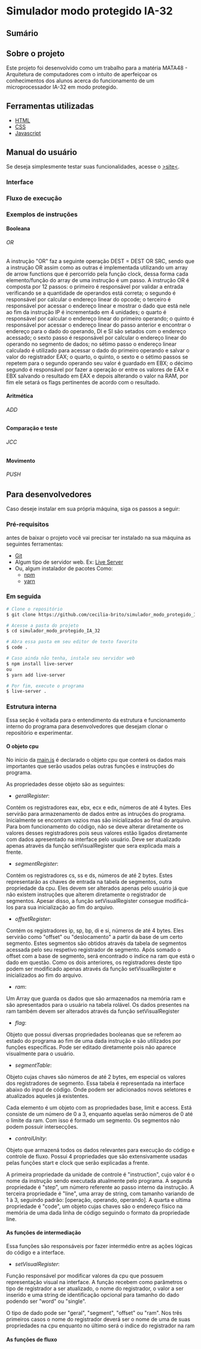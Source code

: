 # Simulador modo protegido IA-32

## Sumário

## Sobre o projeto

Este projeto foi desenvolvido como um trabalho para a matéria MATA48 - Arquitetura de computadores com o intuito de aperfeiçoar os conhecimentos dos alunos acerca do funcionamento de um microprocessador IA-32 em modo protegido.

## Ferramentas utilizadas

- [HTML](https://developer.mozilla.org/pt-BR/docs/Web/HTML)
- [CSS](https://developer.mozilla.org/pt-BR/docs/Web/CSS)
- [Javascript](https://developer.mozilla.org/pt-BR/docs/Web/JavaScript)

## Manual do usuário

Se deseja simplesmente testar suas funcionalidades, acesse o [>site<](https://github.com/cecilia-brito/simulador_modo_protegido_IA_32).

### Interface

### Fluxo de execução

### Exemplos de instruções

#### Booleana

###### OR

  A instrução "OR" faz a seguinte operação DEST = DEST OR SRC, sendo que a instrução OR assim como as outras é implementada utilizando um array de arrow functions que é percorrido pela função clock, dessa forma cada elemento/função do array de uma instrução é um passo. 
  A instrução OR é composta por 12 passos: o primeiro é responsável por validar a entrada verificando se a quantidade de operandos está correta; o segundo é responsável por calcular o endereço linear do opcode; o terceiro é responsável por acessar o endereço linear e mostrar o dado que está nele ao fim da instrução IP é incrementado em 4 unidades; o quarto é responsável por calcular o endereço linear do primeiro operando; o quinto é responsável por acessar o endereço linear do passo anterior e encontrar o endereço para o dado do operando, DI e SI são setados com o endereço acessado; o sexto passo é responsável por calcular o endereço linear do operando no segmento de dados; no sétimo passo o endereço linear calculado é utilizado para acessar o dado do primeiro operando e salvar o valor do registrador EAX; o quarto, o quinto, o sexto e o sétimo passos se repetem para o segundo operando seu valor é guardado em EBX; o décimo segundo é responsável por fazer a operação or entre os valores de EAX e EBX salvando o resultado em EAX e depois alterando o valor na RAM, por fim ele setará os flags pertinentes de acordo com o resultado.

#### Aritmética

###### ADD

#### Comparação e teste

###### JCC

#### Movimento

###### PUSH

## Para desenvolvedores

Caso deseje instalar em sua própria máquina, siga os passos a seguir:

### Pré-requisitos

antes de baixar o projeto você vai precisar ter instalado na sua máquina as seguintes ferramentas:

- [Git](https://git-scm.com)
- Algum tipo de servidor web. Ex: [Live Server](https://marketplace.visualstudio.com/items?itemName=ritwickdey.LiveServer)
- Ou, algum instalador de pacotes Como:
  - [npm](https://www.npmjs.com)
  - [yarn](https://yarnpkg.com)

### Em seguida

```bash
# Clone o repositório
$ git clone https://github.com/cecilia-brito/simulador_modo_protegido_IA_32.git

# Acesse a pasta do projeto
$ cd simulador_modo_protegido_IA_32

# Abra essa pasta em seu editor de texto favorito
$ code .

# Caso ainda não tenha, instale seu servidor web
$ npm install live-server
ou
$ yarn add live-server

# Por fim, execute o programa
$ live-server .

```

### Estrutura interna

Essa seção é voltada para o entendimento da estrutura e funcionamento interno do programa para desenvolvedores que desejam clonar o repositório e experimentar.

#### O objeto cpu

No início da [main.js](./main.js) é declarado o objeto cpu que conterá os dados mais importantes que serão usados pelas outras funções e instruções do programa.

As propriedades desse objeto são as seguintes:

- *geralRegister*:

Contém os registradores eax, ebx, ecx e edx, números de até 4 bytes. Eles servirão para armazenamento de dados entre as intruções do programa. Inicialmente se encontram vazios mas são inicializados ao final do arquivo. Para bom funcionamento do código, não se deve alterar diretamente os valores desses registradores pois seus valores estão ligados diretamente com dados apresentado na interface pelo usuário. Deve ser atualizado apenas através da função setVisualRegister que sera explicada mais a frente.

- *segmentRegister*:

Contém os registradores cs, ss e ds, números de até 2 bytes. Estes representarão as chaves de entrada na tabela de segmentos, outra propriedade da cpu. Eles devem ser alterados apenas pelo usuário já que não existem instruções que alterem diretamente o registrador de segmentos. Apesar disso, a função setVisualRegister consegue modificá-los para sua inicialização ao fim do arquivo.

- *offsetRegister*:

Contém os registradores ip, sp, bp, di e si, números de até 4 bytes. Eles servirão como "offset" ou "deslocamento" a partir da base de um certo segmento. Estes segmentos são obtidos através da tabela de segmentos acessada pelo seu respetivo registrador de segmento. Após somado o offset com a base de segmento, será encontrado o indice na ram que está o dado em questão. Como os dois anteriores, os registradores deste tipo podem ser modificado apenas através da função setVisualRegister e inicializados ao fim do arquivo.

- *ram*:

Um Array que guarda os dados que são armazenados na memória ram e são apresentados para o usuário na tabela rolável. Os dados presentes na ram também devem ser alterados através da função setVisualRegister

- *flag*:

Objeto que possui diversas propriedades booleanas que se referem ao estado do programa ao fim de uma dada instrução e são utilizados por funções específicas. Pode ser editado diretamente pois não aparece visualmente para o usuário.

- *segmentTable*:

Objeto cujas chaves são números de até 2 bytes, em especial os valores dos registradores de segmento. Essa tabela é representada na interface abaixo do input de código. Onde podem ser adicionados novos seletores e atualizados aqueles já existentes.

Cada elemento é um objeto com as propriedades base, limit e access. Está consiste de um número de 0 a 3, enquanto aquelas serão números de 0 até o limite da ram. Com isso é formado um segmento. Os segmentos não podem possuir intersecções.

- *controlUnity*:

Objeto que armazená todos os dados relevantes para execução do código e controle de fluxo. Possui 4 propriedades que são extensivamente usadas pelas funções start e clock que serão explicadas a frente.

A primeira propriedade da unidade de controle é "instruction", cujo valor é o nome da instrução sendo executada atualmente pelo programa. A segunda propriedade é "step", um número referente ao passo interno da instrução. A terceira propriedade é "line", uma array de string, com tamanho variando de 1 à 3, seguindo padrão: [operação, operando, operando]. A quarta e ultima propriedade é "code", um objeto cujas chaves são o endereço físico na memória de uma dada linha de código seguindo o formato da propriedade line.

#### As funções de intermediação

Essa funções são responsáveis por fazer intermédio entre as ações lógicas do código e a interface.

- *setVisualRegister*:

Função responsável por modificar valores da cpu que possuem representação visual na interface. A função recebem como parâmetros o tipo de registrador a ser atualizado, o nome do registrador, o valor a ser inserido e uma string de identificação opcional para tamanho do dado podendo ser "word" ou "single".

O tipo de dado pode ser "geral", "segment", "offset" ou "ram". Nos três primeiros casos o nome do registrador deverá ser o nome de uma de suas propriedades na cpu enquanto no último será o indice do registrador na ram

#### As funções de fluxo

